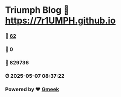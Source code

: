 # Triumph Blog :link: https://7r1UMPH.github.io 
### :page_facing_up: [62](https://7r1UMPH.github.io/tag.html) 
### :speech_balloon: 0 
### :hibiscus: 829736 
### :alarm_clock: 2025-05-07 08:37:22 
### Powered by :heart: [Gmeek](https://github.com/Meekdai/Gmeek)
